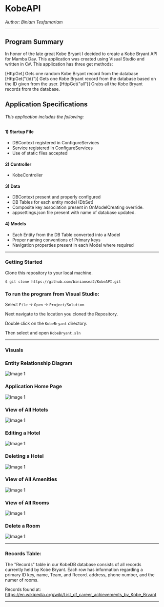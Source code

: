 # KobeAPI
*Author: Biniam Tesfamariam*

----

## Program Summary 
In honor of the late great Kobe Bryant I decided to create a Kobe Bryant API for Mamba Day. This application was created using Visual Studio and written in C#. This application has three get methods:  

[HttpGet] Gets one random Kobe Bryant record from the database
[HttpGet("{id}")] Gets one Kobe Bryant record from the database based on the ID given from the user. 
[HttpGet("all")] Grabs all the Kobe Bryant records from the database.


## Application Specifications
###### This application includes the following:  

#### 1) Startup File 
- DBContext registered in ConfigureServices  
- Service registered in ConfigureServices    
- Use of static files accepted  

#### 2) Controller  
- KobeController  
#### 3) Data  
- DBContext present and properly configured  
- DB Tables for each entity model (DbSet<Kobe>)  
- Composite key association present in OnModelCreating override.  
- appsettings.json file present with name of database updated.  
 
#### 4) Models  
- Each Entity from the DB Table converted into a Model  
- Proper naming conventions of Primary keys  
- Navigation properties present in each Model where required  
---

### Getting Started
Clone this repository to your local machine.

```
$ git clone https://github.com/biniamsea2/KobeAPI.git
```

### To run the program from Visual Studio:
Select ```File``` -> ```Open``` -> ```Project/Solution```

Next navigate to the location you cloned the Repository.

Double click on the ```KobeBryant``` directory.

Then select and open ```KobeBryant.sln```

---

### Visuals

### Entity Relationship Diagram
![Image 1]()
### Application Home Page
![Image 1]()
### View of All Hotels
![Image 1]()
### Editing a Hotel
![Image 1]()
### Deleting a Hotel
![Image 1]()
### View of All Amenities
![Image 1]()
### View of All Rooms
![Image 1]()
### Delete a Room
![Image 1]()

---
### Records Table:  
The "Records" table in our KobeDB database consists of all records currently held by Kobe Bryant. Each row has information regarding a primary ID key, name, Team, and Record. address, phone number, and the numer of rooms. 

Records found at: https://en.wikipedia.org/wiki/List_of_career_achievements_by_Kobe_Bryant  

---
